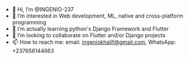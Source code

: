 - 👋 Hi, I’m @INGENIO-237
- 👀 I’m interested in Web development, ML, native and cross-platform programming
- 🌱 I’m actually learning python's Django Framework and Flutter
- 💞️ I’m looking to collaborate on Flutter and/or Django projects
- 📫 How to reach me: email: ingeniokhalif@gmail.com, WhatsApp: +237656144663

<!---
INGENIO-237/INGENIO-237 is a ✨ special ✨ repository because its `README.md` (this file) appears on your GitHub profile.
You can click the Preview link to take a look at your changes.
--->
